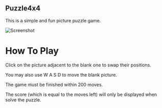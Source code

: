 ## Puzzle4x4
This is a simple and fun picture puzzle game.

![Screenshot](/assets/screenshot1.png?raw=true )

# How To Play

Click on the picture adjacent to the blank one to swap their positions.

You may also use W A S D to move the blank picture.

The game must be finished within 200 moves.

The score (which is equal to the moves left) will only be displayed when solve the puzzle.
